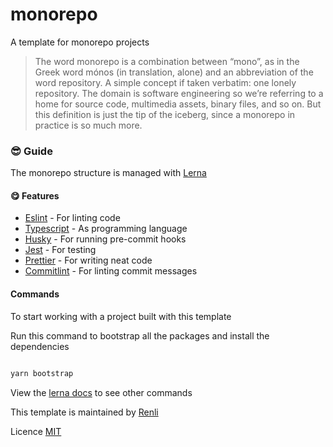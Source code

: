 # monorepo

A template for monorepo projects

> The word monorepo is a combination between “mono”, as in the Greek word mónos (in translation, alone) and an abbreviation of the word repository. A simple concept if taken verbatim: one lonely repository. The domain is software engineering so we’re referring to a home for source code, multimedia assets, binary files, and so on. But this definition is just the tip of the iceberg, since a monorepo in practice is so much more.

### 😎 Guide

The monorepo structure is managed with [Lerna](https://lerna.js.org/)

#### 😋 Features

- [Eslint](https://eslint.org/) - For linting code
- [Typescript](https://www.typescriptlang.org/) - As programming language
- [Husky](https://typicode.github.io/husky/#/) - For running pre-commit hooks
- [Jest](https://jestjs.io/) - For testing
- [Prettier](https://prettier.io/) - For writing neat code
- [Commitlint](https://commitlint.js.org/#/) - For linting commit messages

#### Commands

To start working with a project built with this template

Run this command to bootstrap all the packages and install the dependencies

```sh

yarn bootstrap

```

View the [lerna docs](https://lerna.js.org/) to see other commands

This template is maintained by [Renli](https://github/renli-tech)

Licence [MIT](./LICENSE)
